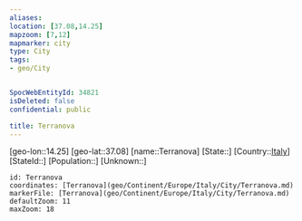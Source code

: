 ```yaml
---
aliases: 
location: [37.08,14.25]
mapzoom: [7,12] 
mapmarker: city 
type: City
tags:
- geo/City


SpocWebEntityId: 34821
isDeleted: false
confidential: public

title: Terranova
---
```

[geo-lon::14.25]
[geo-lat::37.08]
[name::Terranova]
[State::]
[Country::[Italy](geo/Continent/Europe/Italy.md)]
[StateId::]
[Population::]
[Unknown::]


```leaflet
id: Terranova
coordinates: [Terranova](geo/Continent/Europe/Italy/City/Terranova.md)
markerFile: [Terranova](geo/Continent/Europe/Italy/City/Terranova.md)
defaultZoom: 11 
maxZoom: 18
```


